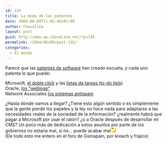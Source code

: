 ```yaml
---
id: 135
title: La moda de las patentes
date: 2004-06-09T11:02:40+02:00
author: Chavalina
layout: post
guid: http://www.wp.chavalina.net/?p=135
permalink: /2004/06/09/post-135/
categories:
  - El mundo
---
```

Parece que las <a href="http://www.chavalina.net/comentar.php?idpost=119" target="_blank">patentes de software</a> han creado escuela, y cada uno patenta lo que puede:

Microsoft, <a href="http://navegante2.elmundo.es/navegante/2004/06/03/weblog/1086295463.html" target="_blank">el doble click</a> y las <a href="http://www.hispamp3.com/noticias/noticia.php?noticia=20040609101710" target="_blank">listas de tareas (to-do lists)</a>  
Oracle, <a href="http://www.elmundo.es/navegante/2004/06/07/esociedad/1086607308.html" target="_blank">los "weblogs"<br /></a>Network Associates <a href="http://www.elmundo.es/navegante/2004/06/03/esociedad/1086259067.html" target="_blank">los sistemas antispam</a>

&iquest;Hasta dónde vamos a llegar? &iquest;Tiene esto algún sentido o es simplemente que la gente pierde los papeles y la ley no hace nada para adaptarse a las necesidades reales de la sociedad de la información? &iquest;realmente habrá que pagar a Microsoft por usar el ratón? &iquest;o a Oracle después de desarrollar mi CMS? Un poco más de dedicación a estos asuntos por parte de los gobiernos no estaría mal, si no… puede acabar mal<img src="/imagenes/emoticonos/pensativo.gif" alt="pensativo" width="16" height="16" />  
(De todo esto me entero en el foro de Gsmspain, por <span class="alguien">kreach</span> y <span class="alguien">frajico</span>)